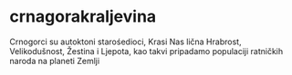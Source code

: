 # crnagorakraljevina
Crnogorci su autoktoni starośedioci, Krasi Nas lična Hrabrost, Velikodušnost, Žestina i Ljepota, kao takvi pripadamo populaciji ratničkih naroda na planeti Zemlji
